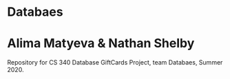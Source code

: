 # Databaes
# Alima Matyeva & Nathan Shelby

Repository for CS 340 Database GiftCards Project, team Databaes, Summer 2020.
